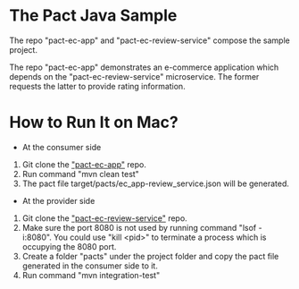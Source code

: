 # The Pact Java Sample

The repo "pact-ec-app" and "pact-ec-review-service" compose the sample project. 

The repo "pact-ec-app" demonstrates an e-commerce application which depends on the "pact-ec-review-service" microservice. The former requests the latter to provide rating information.

# How to Run It on Mac?
- At the consumer side
1. Git clone the ["pact-ec-app"](https://github.com/wubin28/pact-ec-app) repo.
2. Run command "mvn clean test"
3. The pact file target/pacts/ec_app-review_service.json will be generated.

- At the provider side
1. Git clone the ["pact-ec-review-service"](https://github.com/wubin28/pact-ec-review-service) repo.
2. Make sure the port 8080 is not used by running command "lsof -i:8080". You could use "kill \<pid\>" to terminate a process which is occupying the 8080 port.
3. Create a folder "pacts" under the project folder and copy the pact file generated in the consumer side to it.
4. Run command "mvn integration-test"


